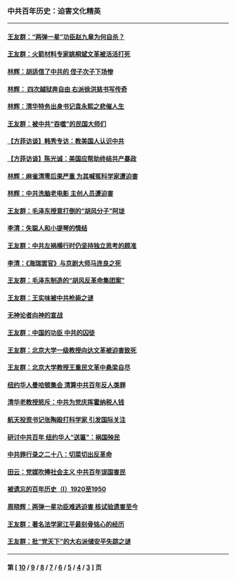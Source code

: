 ### 中共百年历史：迫害文化精英
---
#### [王友群：“两弹一星”功臣赵九章为何自杀？](../../pages/nf1176111/n14059162.md?09180430) 
#### [王友群：火箭材料专家姚桐斌文革被活活打死](../../pages/nf1176111/n14048805.md?09180430) 
#### [林辉：胡适信了中共的 侄子次子下场惨](../../pages/nf1176111/n14019760.md?09180430) 
#### [林辉： 四次越狱奔自由 右派徐洪慈书写传奇](../../pages/nf1176111/n14010438.md?09180430) 
#### [林辉：清华特务出身书记袁永熙之悲催人生](../../pages/nf1176111/n13997413.md?09180430) 
#### [王友群：被中共“吞噬”的民国大师们](../../pages/nf1176111/n13942620.md?09180430) 
#### [【方菲访谈】韩秀专访：教美国人认识中共](../../pages/nf1176111/n13821310.md?09180430) 
#### [【方菲访谈】陈光诚：美国应帮助终结共产暴政](../../pages/nf1176111/n13759521.md?09180430) 
#### [林辉：麻雀清零后果严重 为其喊冤科学家遭迫害](../../pages/nf1176111/n13746900.md?09180430) 
#### [林辉：中共洗脑老电影 主创人员遭迫害](../../pages/nf1176111/n13699437.md?09180430) 
#### [王友群：毛泽东授意打倒的“胡风分子”阿垅](../../pages/nf1176111/n13592541.md?09180430) 
#### [李清：失聪人和小提琴的情结](../../pages/nf1176111/n13459280.md?09180430) 
#### [王友群：中共左祸横行时仍坚持独立思考的顾准](../../pages/nf1176111/n13444722.md?09180430) 
#### [李清：《海瑞罢官》与京剧大师马连良之死](../../pages/nf1176111/n13412316.md?09180430) 
#### [王友群：毛泽东制造的“胡风反革命集团案”](../../pages/nf1176111/n13324909.md?09180430) 
#### [王友群：王实味被中共枪毙之谜](../../pages/nf1176111/n13307502.md?09180430) 
#### [无神论者向神的宣战](../../pages/nf1176111/n13281535.md?09180430) 
#### [王友群：中国的功臣 中共的囚徒](../../pages/nf1176111/n13291790.md?09180430) 
#### [王友群：北京大学一级教授向达文革被迫害致死](../../pages/nf1176111/n13150966.md?09180430) 
#### [王友群：北京大学教授王重民文革中悬梁自尽](../../pages/nf1176111/n13084645.md?09180430) 
#### [纽约华人曼哈顿集会 清算中共百年反人类罪](../../pages/nf1176111/n13084157.md?09180430) 
#### [清华老教授怒斥：中共为党庆挥霍纳税人钱](../../pages/nf1176111/n13071430.md?09180430) 
#### [航天投资书记张陶殴打科学家 引发国际关注](../../pages/nf1176111/n13069132.md?09180430) 
#### [研讨中共百年 纽约华人“送匾”：祸国殃民](../../pages/nf1176111/n13057367.md?09180430) 
#### [中共罪行录之二十八：切菜切出反革命](../../pages/nf1176111/n13030600.md?09180430) 
#### [田云：党媒吹捧社会主义 中共百年误国害民](../../pages/nf1176111/n13006682.md?09180430) 
#### [被遗忘的百年历史（I）1920至1950](../../pages/nf1176111/n12986411.md?09180430) 
#### [周晓辉：两弹一星功臣难逃迫害 核试验遗害至今](../../pages/nf1176111/n12974997.md?09180430) 
#### [王友群：著名法学家江平最刻骨铭心的经历](../../pages/nf1176111/n12970787.md?09180430) 
#### [王友群：批“党天下”的大右派储安平失踪之谜](../../pages/nf1176111/n12954229.md?09180430) 

---
#### 第 [ [10](./10.md?09180430) / [9](./9.md?09180430) / [8](./8.md?09180430) / [7](./7.md?09180430) / [6](./6.md?09180430) / [5](./5.md?09180430) / [4](./4.md?09180430) / [3](./3.md?09180430) ] 页
